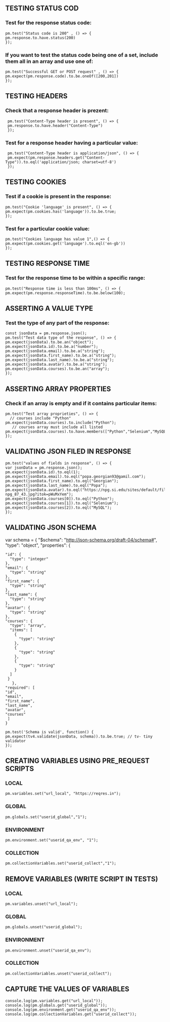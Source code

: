 
    
## TESTING STATUS COD

### Test for the response status code:

    pm.test("Status code is 200" , () => {
    pm.response.to.have.status(200)
    }); 

### If you want to test the status code being one of a set, include them all in an array and use one of:

    pm.test("Successful GET or POST request" , () => {
    pm.expect(pm.response.code).to.be.oneOf([200,201])
    });

  
## TESTING HEADERS

### Check that a response header is prezent:
       
     pm.test("Content-Type header is present", () => {
     pm.response.to.have.header("Content-Type")
     });

### Test for a response header having a particular value: 

     pm.test("Content-Type header is application/json", () => {
     pm.expect(pm.response.headers.get("Content-Type")).to.eql('application/json; charset=utf-8')
     });

## TESTING COOKIES

### Test if a cookie is present in the response:

    pm.test("Cookie 'language' is present", () => {
    pm.expect(pm.cookies.has('language')).to.be.true;
    });

### Test for a particular cookie value:

    pm.test("Cookies language has value 1",() => {
    pm.expect(pm.cookies.get('language').to.eql('en-gb'))
    });

## TESTING RESPONSE TIME

### Test for the response time to be within a specific range:

    pm.test("Response time is less than 100ms", () => {
    pm.expect(pm.response.responseTime).to.be.below(100);
    


## ASSERTING A VALUE TYPE

### Test the type of any part of the response:

    const jsonData = pm.response.json();
    pm.test("Test data type of the response", () => {
    pm.expect(jsonData).to.be.an("object");
    pm.expect(jsonData.id).to.be.a("number");
    pm.expect(jsonData.email).to.be.a("string");
    pm.expect(jsonData.first_name).to.be.a("string");
    pm.expect(jsonData.last_name).to.be.a("string");
    pm.expect(jsonData.avatar).to.be.a("string");
    pm.expect(jsonData.courses).to.be.an("array");
    });
    
## ASSERTING ARRAY PROPERTIES

### Check if an array is empty and if it contains particular items:

    pm.test("Test array proprieties", () => {
      // courses include "Python"
    pm.expect(jsonData.courses).to.include("Python");
       // courses array must include all listed
    pm.expect(jsonData.courses).to.have.members(["Python","Selenium","MySQL"]);
    });
    
## VALIDATING JSON FILED IN RESPONSE

    pm.test("values of fields in response", () => {
    var jsonData = pm.response.json();
    pm.expect(jsonData.id).to.eql(1);
    pm.expect(jsonData.email).to.eql("popa.georgian93@gamil.com");
    pm.expect(jsonData.first_name).to.eql("Georgian");
    pm.expect(jsonData.last_name).to.eql("Popa");
    pm.expect(jsonData.avatar).to.eql("https://npg.si.edu/sites/default/files/styles/grid_wider/public/promotion/npg-npg_87_43.jpg?itok=pWuMxYem");
    pm.expect(jsonData.courses[0]).to.eql("Python");
    pm.expect(jsonData.courses[1]).to.eql("Selenium");
    pm.expect(jsonData.courses[2]).to.eql("MySQL");
    });
    
## VALIDATING JSON SCHEMA

  var schema = {
  "$schema": "http://json-schema.org/draft-04/schema#",
  "type": "object",
  "properties": {
  
    "id": {
      "type": "integer"
    },
    "email": {
      "type": "string"
    },
    "first_name": {
      "type": "string"
    },
    "last_name": {
      "type": "string"
    },
    "avatar": {
      "type": "string"
    },
    "courses": {
      "type": "array",
      "items": [
        {
          "type": "string"
        },
        {
          "type": "string"
        },
        {
          "type": "string"
        }
      ]
     }
       },
    "required": [
    "id",
    "email",
    "first_name",
    "last_name",
    "avatar",
    "courses"
     ]
    }

    pm.test('Schema is valid', function() {
    pm.expect(tv4.validate(jsonData, schema)).to.be.true; // tv- tiny validator
    });

## CREATING VARIABLES USING PRE_REQUEST SCRIPTS

### LOCAL 
    pm.variables.set("url_local", "https://reqres.in");

### GLOBAL 
    pm.globals.set("userid_global","1");

### ENVIRONMENT 
    pm.environment.set("userid_qa_env", "1");

### COLLECTION
    pm.collectionVariables.set("userid_collect","1");
    
    
## REMOVE VARIABLES (WRITE SCRIPT IN TESTS)

### LOCAL 
    pm.variables.unset("url_local");

### GLOBAL 
    pm.globals.unset("userid_global");

### ENVIRONMENT 
    pm.environment.unset("userid_qa_env");

### COLLECTION
    pm.collectionVariables.unset("userid_collect");

## CAPTURE THE VALUES OF VARIABLES

    console.log(pm.variables.get("url_local"));
    console.log(pm.globals.get("userid_global"));
    console.log(pm.environment.get("userid_qa_env"));
    console.log(pm.collectionVariables.get("userid_collect"));

